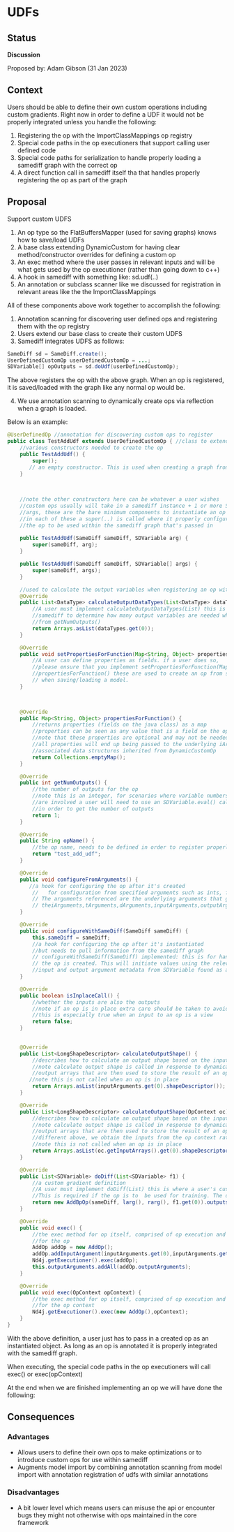 # UDFs

## Status
**Discussion**

Proposed by: Adam Gibson (31 Jan 2023)


## Context

Users should be able to define their own custom operations including custom gradients.
Right now in order to define a UDF it would not be properly integrated
unless you handle the following:
1. Registering the op with the ImportClassMappings op registry
2. Special code paths in the op executioners that support calling user defined code
3. Special code paths for serialization to handle properly loading a samediff graph with
the correct op
4. A direct function call in samediff itself tha that handles properly registering the op as part of the graph


## Proposal


Support custom UDFS

1. An op type so the FlatBuffersMapper (used for saving graphs) knows how to save/load UDFs
2. A base class extending DynamicCustom for having clear method/constructor overrides for defining a custom op
3. An exec method where the user passes in relevant inputs and will be what gets used by the op executioner (rather than going down to c++)
4. A hook in samediff with something like: sd.udf(..)
5. An annotation or subclass scanner like we discussed for registration in relevant areas like the the ImportClassMappings


All of these components above work together to accomplish the following:
1. Annotation scanning for discovering user defined ops and registering them with the op registry
2. Users extend our base class to create their custom UDFS
3. Samediff integrates UDFS as follows:
```java
SameDiff sd = SameDiff.create();
UserDefinedCustomOp userDefinedCustomOp = ...;
SDVariable[] opOutputs = sd.doUdf(userDefinedCustomOp);
```

The above registers the op with the above graph. When an op is registered,
it is saved/loaded with the graph like any normal op would be.

4. We use annotation scanning to dynamically create ops via reflection when a graph is loaded.


Below is an example:
```java
@UserDefinedOp //annotation for discovering custom ops to register
public class TestAddUdf extends UserDefinedCustomOp { //class to extend
    //various constructors needed to create the op
    public TestAddUdf() {
        super();
       // an empty constructor. This is used when creating a graph from flatbuffers in the underlying { org.nd4j.autodiff.samediff.serde.FlatBuffersMapper}.
    }

    
    
    //note the other constructors here can be whatever a user wishes
    //custom ops usually will take in a samediff instance + 1 or more SDVariable
    //args, these are the bare minimum components to instantiate an op
    //in each of these a super(..) is called where it properly configures
    //the op to be used within the samediff graph that's passed in
    
    public TestAddUdf(SameDiff sameDiff, SDVariable arg) {
        super(sameDiff, arg);
    }

    public TestAddUdf(SameDiff sameDiff, SDVariable[] args) {
        super(sameDiff, args);
    }

    //used to calculate the output variables when registering an op with a graph
    @Override
    public List<DataType> calculateOutputDataTypes(List<DataType> dataTypes) {
        //A user must implement calculateOutputDataTypes(List) this is used in
        //samediff to determine how many output variables are needed when it can't determine that
        //from getNumOutputs()
        return Arrays.asList(dataTypes.get(0));
    }

    @Override
    public void setPropertiesForFunction(Map<String, Object> properties) {
        //A user can define properties as fields. if a user does so,
        //please ensure that you implement setPropertiesForFunction(Map)
        //propertiesForFunction() these are used to create an op from scratch
        // when saving/loading a model.
    }

 

    @Override
    public Map<String, Object> propertiesForFunction() {
        //returns properties (fields on the java class) as a map
        //properties can be seen as any value that is a field on the op itself
        //note that these properties are optional and may not be needed depending on the op
        //all properties will end up being passed to the underlying iArguments,tArguments and other
        //associated data structures inherited from DynamicCustomOp
        return Collections.emptyMap();
    }

    @Override
    public int getNumOutputs() {
        //the number of outputs for the op
        //note this is an integer, for scenarios where variable numbers of outputs
        //are involved a user will need to use an SDVariable.eval() call + an int
        //in order to get the number of outputs
        return 1;
    }

    @Override
    public String opName() {
        //the op name, needs to be defined in order to register properly with the registry
        return "test_add_udf";
    }

    @Override
    public void configureFromArguments() {
       //a hook for configuring the op after it's created
        //   for configuration from specified arguments such as ints, floats/doubles, and input variables.
        // The arguments referenced are the underlying arguments that get passed to every c/c++ ops. This includes
        // theiArguments,tArguments,dArguments,inputArguments,outputArguments
    }

    @Override
    public void configureWithSameDiff(SameDiff sameDiff) {
        this.sameDiff = sameDiff;
        //a hook for configuring the op after it's instantiated
        //but needs to pull information from the samediff graph
        // configureWithSameDiff(SameDiff) implemented: this is for handling initialization after
        // the op is created. This will initiate values using the relevant samediff metadata. This includes obtaining things like
        //input and output argument metadata from SDVariable found as args()
    }

    @Override
    public boolean isInplaceCall() {
        //whether the inputs are also the outputs
        //note if an op is in place extra care should be taken to avoid bugs
        //this is especially true when an input to an op is a view 
        return false;
    }

    
    @Override
    public List<LongShapeDescriptor> calculateOutputShape() {
        //describes how to calculate an output shape based on the inputs
        //note calculate output shape is called in response to dynamically creating
        //output arrays that are then used to store the result of an op's execution
       //note this is not called when an op is in place
        return Arrays.asList(inputArguments.get(0).shapeDescriptor());
    }

    @Override
    public List<LongShapeDescriptor> calculateOutputShape(OpContext oc) {
        //describes how to calculate an output shape based on the inputs from the op context
        //note calculate output shape is called in response to dynamically creating
        //output arrays that are then used to store the result of an op's execution
        //different above, we obtain the inputs from the op context rather than the op itself
        //note this is not called when an op is in place
        return Arrays.asList(oc.getInputArrays().get(0).shapeDescriptor());
    }

    @Override
    public List<SDVariable> doDiff(List<SDVariable> f1) {
        //a custom gradient definition
        //A user must implement doDiff(List) this is where a user's custom gradient definition goes.
        //This is required if the op is to  be used for training. The doDiff should return 1 gradient for each input.
        return new AddBpOp(sameDiff, larg(), rarg(), f1.get(0)).outputs();
    }

    @Override
    public void exec() {
        //the exec method for op itself, comprised of op execution and setting outputs
        //for the op
        AddOp addOp = new AddOp();
        addOp.addInputArgument(inputArguments.get(0),inputArguments.get(1));
        Nd4j.getExecutioner().exec(addOp);
        this.outputArguments.addAll(addOp.outputArguments);
    }

    @Override
    public void exec(OpContext opContext) {
        //the exec method for op itself, comprised of op execution and setting outputs
        //for the op context
        Nd4j.getExecutioner().exec(new AddOp(),opContext);
    }
}


```

With the above definition, a user just has to pass in a created op as an instantiated object.
As long as an op is annotated it is properly integrated with the samediff graph.

When executing, the special code paths in the op executioners will call exec() or exec(opContext)

At the end when we are finished implementing an op we will have done the following:


## Consequences

### Advantages

* Allows users to define their own ops to make optimizations or to introduce custom ops
for use within samediff
* Augments model import by combining annotation scanning from model import with 
annotation registration of udfs with similar annotations

### Disadvantages
* A bit lower level which means users can misuse the api or encounter bugs they might not 
otherwise with ops maintained in the core framework